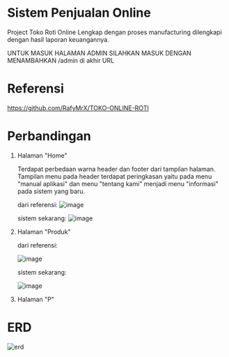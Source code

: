 # Sistem Penjualan Online 
Project Toko Roti Online Lengkap dengan proses manufacturing dilengkapi dengan hasil laporan keuangannya.

UNTUK MASUK HALAMAN ADMIN SILAHKAN MASUK DENGAN MENAMBAHKAN /admin di akhir URL

# Referensi

https://github.com/RafyMrX/TOKO-ONLINE-ROTI

# Perbandingan
1. Halaman "Home"

   Terdapat perbedaan warna header dan footer dari tampilan halaman.
   Tampilan menu pada header terdapat peringkasan yaitu pada menu "manual aplikasi" dan menu "tentang kami" menjadi menu "informasi" pada sistem yang baru.

   dari referensi:
![image](https://github.com/amaliazzr/sistem-penjualan-online-bakery/assets/152155151/deb9f7c7-6cd8-4a6b-9511-aa18f58ecc75)

   sistem sekarang:
![image](https://github.com/amaliazzr/sistem-penjualan-online-bakery/assets/152155151/2b175d91-a344-4bb3-879c-bf7a2606c09d)

2. Halaman "Produk"
  
   dari referensi:

   ![image](https://github.com/amaliazzr/sistem-penjualan-online-bakery/assets/152155151/6c0f44ec-bbee-4816-afa0-3ac85a0876a8)

   sistem sekarang:

   ![image](https://github.com/amaliazzr/sistem-penjualan-online-bakery/assets/152155151/44415c9c-6027-4498-868b-be4667c1607f)


4. Halaman "P"

   


# ERD
![erd](https://github.com/amaliazzr/sistem-penjualan-online-bakery/assets/152155151/29b04c2d-a6b8-4c64-a6e7-43c98950dcd2)

